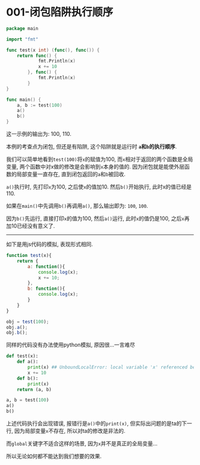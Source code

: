 # 001-闭包陷阱执行顺序

```go
package main

import "fmt"

func test(x int) (func(), func()) {
	return func() {
			fmt.Println(x)
			x += 10
		}, func() {
			fmt.Println(x)
		}
}

func main() {
	a, b := test(100)
	a()
	b()
}

```

这一示例的输出为: 100, 110.

本例的考查点为闭包, 但还是有陷阱, 这个陷阱就是运行时 **`a`和`b`的执行顺序**.

我们可以简单地看到`test(100)`将`x`的赋值为100, 而`x`相对于返回的两个函数是全局变量, 两个函数中对x做的修改是会影响到`x`本身的值的. 因为闭包就是能使外层函数的局部变量一直存在, 直到闭包返回的`a`和`b`被回收.

`a()`执行时, 先打印`x`为100, 之后使`x`的值加10. 然后`b()`开始执行, 此时x的值已经是110.

如果在`main()`中先调用`b()`再调用`a()`, 那么输出即为: `100`, `100`.

因为`b()`先运行, 直接打印`x`的值为100, 然后`a()`运行, 此时`x`的值仍是100, 之后`x`再加10已经没有意义了.

------

如下是用js代码的模拟, 表现形式相同.

```js
function test(x){
    return {
        a: function(){
            console.log(x);
            x += 10;
        },
        b: function(){
            console.log(x);
        }
    }
}

obj = test(100);
obj.a();
obj.b();

```

同样的代码没有办法使用python模拟, 原因很...一言难尽

```py
def test(x):
    def a():
        print(x) ## UnboundLocalError: local variable 'x' referenced before assignment
        x += 10
    def b():
        print(x)
    return (a, b)

a, b = test(100)
a()
b()

```

上述代码执行会出现错误, 报错行是`a()`中的`print(x)`, 但实际出问题的是ta的下一行, 因为局部变量`x`不存在, 所以对ta的修改是非法的. 

而`global`关键字不适合这样的场景, 因为`x`并不是真正的全局变量...

所以无论如何都不能达到我们想要的效果.

